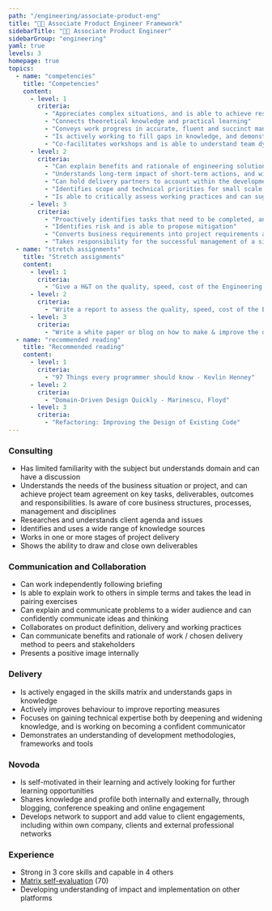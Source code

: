 ```yaml
---
path: "/engineering/associate-product-eng"
title: "👩‍💻 Associate Product Engineer Framework"
sidebarTitle: "👩‍💻 Associate Product Engineer"
sidebarGroup: "engineering"
yaml: true
levels: 3
homepage: true
topics:
  - name: "competencies"
    title: "Competencies"
    content:
      - level: 1
        criteria:
          - "Appreciates complex situations, and is able to achieve results on small, less complex tasks" 
          - "Connects theoretical knowledge and practical learning"
          - "Conveys work progress in accurate, fluent and succinct manner"
          - "Is actively working to fill gaps in knowledge, and demonstrates continuous learning and improvement in work"
          - "Co-facilitates workshops and is able to understand team dynamics in order to solve a problem"
      - level: 2
        criteria:
          - "Can explain benefits and rationale of engineering solutions and decisions"
          - "Understands long-term impact of short-term actions, and wider context of small scale projects"
          - "Can hold delivery partners to account within the development process"
          - "Identifies scope and technical priorities for small scale changes"
          - "Is able to critically assess working practices and can suggest areas for improvement"
      - level: 3
        criteria:
          - "Proactively identifies tasks that need to be completed, and initiates these without being directed"
          - "Identifies risk and is able to propose mitigation"
          - "Converts business requirements into project requirements and inputs these into software development specifications on small scale projects"
          - "Takes responsibility for the successful management of a simple project through to achievement of the expected outcome"
  - name: "stretch assignments"
    title: "Stretch assignments"
    content:
      - level: 1
        criteria:
          - "Give a H&T on the quality, speed, cost of the Engineering delivery of the project you are working on"
      - level: 2
        criteria:
          - "Write a report to assess the quality, speed, cost of the Engineering delivery of the project you are working on, it should involve at least one recommendation for improvement"
      - level: 3
        criteria:
          - "Write a white paper or blog on how to make & improve the decisions around quality, speed, cost of the Engineering delivery of a project"
  - name: "recommended reading"
    title: "Recommended reading"
    content:
      - level: 1
        criteria:
          - "97 Things every programmer should know - Kevlin Henney"
      - level: 2
        criteria:
          - "Domain-Driven Design Quickly - Marinescu, Floyd"
      - level: 3
        criteria:
          - "Refactoring: Improving the Design of Existing Code"
---
```

### Consulting
- Has limited familiarity with the subject but understands domain and can have a discussion
- Understands the needs of the business situation or project, and can achieve project team agreement on key tasks, deliverables, outcomes and responsibilities. Is aware of core business structures, processes, management and disciplines
- Researches and understands client agenda and issues
- Identifies and uses a wide range of knowledge sources
- Works in one or more stages of project delivery
- Shows the ability to draw and close own deliverables

### Communication and Collaboration
- Can work independently following briefing
- Is able to explain work to others in simple terms and takes the lead in pairing exercises
- Can explain and communicate problems to a wider audience and can confidently communicate ideas and thinking 
- Collaborates on product definition, delivery and working practices
- Can communicate benefits and rationale of work / chosen delivery method to peers and stakeholders
- Presents a positive image internally

### Delivery
- Is actively engaged in the skills matrix and understands gaps in knowledge
- Actively improves behaviour to improve reporting measures
- Focuses on gaining technical expertise both by deepening and widening knowledge, and is working on becoming a confident communicator
- Demonstrates an understanding of development methodologies, frameworks and tools

### Novoda
- Is self-motivated in their learning and actively looking for further learning opportunities
- Shares knowledge and profile both internally and externally, through blogging, conference speaking and online engagement
- Develops network to support and add value to client engagements, including within own company, clients and external professional networks

### Experience
- Strong in 3 core skills and capable in 4 others 
- [Matrix self-evaluation](https://docs.google.com/spreadsheets/d/1ttfRkbp2sfl69vepP-Pm-1ug42OmweD8jI_fMNTeJo8) (70)
- Developing understanding of impact and implementation on other platforms
